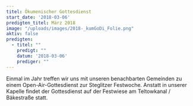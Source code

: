```yaml
---
titel: Ökumenischer Gottesdienst
start_date: '2018-03-06'
predigten_titel: März 2018
image: "/uploads/images/2018-_kumGoDi_Folie.png"
aktiv: false
predigten:
  - titel: ""
    predigt: ""
    datum: '2018-03-06'
    prediger: ""
---
```


Einmal im Jahr treffen wir uns mit unseren benachbarten Gemeinden zu einem Open-Air-Gottesdienst zur Steglitzer Festwoche.
Anstatt in unserer Kapelle findet der Gottesdienst auf der Festwiese am Teltowkanal / Bäkestraße statt.
